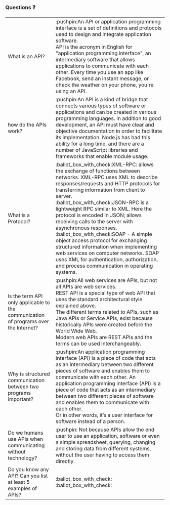### Questions :question:   
<table>   
  <tr>
    <td>What is an API?</td>    
    <td>:pushpin:An API or application programming interface is a set of definitions and protocols used to design and integrate application software.<br>    
      API is the acronym in English for "application programming interface", an intermediary software that allows applications to communicate with each other. Every time you use an app like Facebook, send an instant message, or check the weather on your phone, you're using an API.</td>
  </tr> 
  <tr>
    <td>how do the APIs work?</td>
    <td>:pushpin:An API is a kind of bridge that connects various types of software or applications and can be created in various programming languages. In addition to good development, an API must have clear and objective documentation in order to facilitate its implementation. Node.js has had this ability for a long time, and there are a number of JavaScript libraries and frameworks that enable module usage.</td>
  </tr>    
  <tr>
    <td> What is a Protocol?</td> 
    <td>:ballot_box_with_check:XML-RPC: allows the exchange of functions between networks. XML-RPC uses XML to describe responses/requests and HTTP protocols for transferring information from client to server.<br> 
        :ballot_box_with_check:JSON-RPC is a lightweight RPC similar to XML. Here the protocol is encoded in JSON; allows receiving calls to the server with asynchronous responses.<br>    
        :ballot_box_with_check:SOAP - A simple object access protocol for exchanging structured information when implementing web services on computer networks. SOAP uses XML for authentication, authorization, and process communication in operating systems. <br>    
  </tr>    
  <tr>
    <td>Is the term API only applicable to the communication of programs over the Internet?</td>
    <td>:pushpin:All web services are APIs, but not all APIs are web services.</br>
  REST API is a special type of web API that uses the standard architectural style explained above.</br>
  The different terms related to APIs, such as Java APIs or Service APIs, exist because historically APIs were created before the World Wide Web.</br> 
  Modern web APIs are REST APIs and the terms can be used interchangeably.<br>
  </tr>   
  <tr>
    <td>Why is structured communication between two programs important?</td>
    <td>:pushpin:An application programming interface (API) is a piece of code that acts as an intermediary between two different pieces of software and enables them to communicate with each other.</br.
    Or in other words, it’s a user interface for software instead of a person.<br>
    An application programming interface (API) is a piece of code that acts as an intermediary between two different pieces of software and enables them to communicate with each other.</br>
    Or in other words, it’s a user interface for software instead of a person.
    </td>
  </tr>  
  <tr>
   <td>
     Do we humans use APIs when communicating without technology?
   </td>
  <td>
    :pushpin: Not because APIs allow the end user to use an application, software or even a simple spreadsheet, querying, changing and storing data from different systems, without the user having to access them directly.
  </td>
  </tr>
  <tr>
  <td>
    Do you know any API? Can you list at least 5 examples of APIs?
  </td>
  <td>
    <a href="#" class="fa fa-facebook"></a>
    :ballot_box_with_check:
    :ballot_box_with_check:
  </td>
  </tr>
</table>
